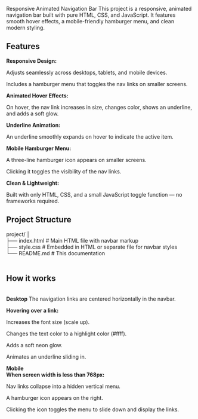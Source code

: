  Responsive Animated Navigation Bar
This project is a responsive, animated navigation bar built with pure HTML, CSS, and JavaScript.
It features smooth hover effects, a mobile-friendly hamburger menu, and clean modern styling.

 <h2>Features</h2>
 <b>Responsive Design:</b>

Adjusts seamlessly across desktops, tablets, and mobile devices.

Includes a hamburger menu that toggles the nav links on smaller screens.

<b> Animated Hover Effects:</b>

On hover, the nav link increases in size, changes color, shows an underline, and adds a soft glow.

<b> Underline Animation:</b>

An underline smoothly expands on hover to indicate the active item.

<b> Mobile Hamburger Menu:</b>

A three-line hamburger icon appears on smaller screens.

Clicking it toggles the visibility of the nav links.

 <b>Clean & Lightweight:</b>

Built with only HTML, CSS, and a small JavaScript toggle function — no frameworks required.



<h2>Project Structure</h2> 

project/
│<br>
├── index.html       # Main HTML file with navbar markup<br>
├── style.css        # Embedded in HTML or separate file for navbar styles<br>
└── README.md        # This documentation<br>
<br>
 <h2>How it works</h2>
 <br>
 <b>Desktop</b>
The navigation links are centered horizontally in the navbar.

<b>Hovering over a link:</b>

Increases the font size (scale up).

Changes the text color to a highlight color (#ffff).

Adds a soft neon glow.

Animates an underline sliding in.

<b> Mobile</b>
<br>
<b>When screen width is less than 768px:</b>

Nav links collapse into a hidden vertical menu.

A hamburger icon appears on the right.

Clicking the icon toggles the menu to slide down and display the links.


